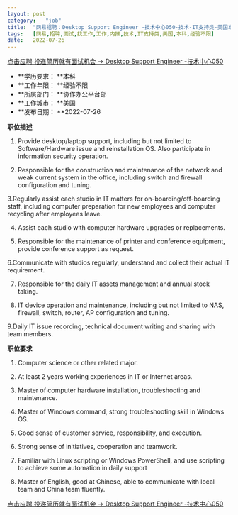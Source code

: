 ```yaml
---
layout:	post
category:	"job"
title:	"网易招聘：Desktop Support Engineer -技术中心050-技术-IT支持类-美国本科经验不限"
tags:	[网易,招聘,面试,找工作,工作,内推,技术,IT支持类,美国,本科,经验不限]
date:	2022-07-26
---
```


[点击应聘 投递简历就有面试机会 ->  Desktop Support Engineer -技术中心050](http://mobile.bole.netease.com/bole/boleDetail?id=40779&employeeId=346f03c3cda5f04c&key=all)



- **学历要求： **本科
- **工作年限： **经验不限
- **所属部门： **协作办公平台部
- **工作城市： **美国
- **发布日期： **2022-07-26



**职位描述**

1. Provide desktop/laptop support, including but not limited to Software/Hardware issue and reinstallation OS. Also participate in information security operation.

2. Responsible for the construction and maintenance of the network and weak current system in the office, including switch and firewall configuration and tuning.

3.Regularly assist each studio in IT matters for on-boarding/off-boarding staff, including computer preparation for new employees and computer recycling after employees leave.

4. Assist each studio with computer hardware upgrades or replacements.

5. Responsible for the maintenance of printer and conference equipment, provide conference support as request.

6.Communicate with studios regularly, understand and collect their actual IT requirement.

7. Responsible for the daily IT assets management and annual stock taking.

8. IT device operation and maintenance, including but not limited to NAS, firewall, switch, router, AP configuration and tuning.

9.Daily IT issue recording, technical document writing and sharing with team members.



**职位要求**

1. Computer science or other related major.

2. At least 2 years working experiences in IT or Internet areas.

3. Master of computer hardware installation, troubleshooting and maintenance.

4. Master of Windows command, strong troubleshooting skill in Windows OS.

5. Good sense of customer service, responsibility, and execution.

6. Strong sense of initiatives, cooperation and teamwork.

7. Familiar with Linux scripting or Windows PowerShell, and use scripting to achieve some automation in daily support

8. Master of English, good at Chinese, able to communicate with local team and China team fluently.



[点击应聘 投递简历就有面试机会 ->  Desktop Support Engineer -技术中心050](http://mobile.bole.netease.com/bole/boleDetail?id=40779&employeeId=346f03c3cda5f04c&key=all)